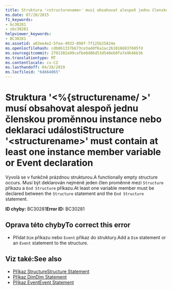 ```yaml
---
title: Struktura '<structurename>' musí obsahovat alespoň jednu členskou proměnnou instance nebo deklaraci události
ms.date: 07/20/2015
f1_keywords:
- bc30281
- vbc30281
helpviewer_keywords:
- BC30281
ms.assetid: a03ee4e2-5fea-4933-898f-7f125b25824e
ms.openlocfilehash: cdb061337b673ce3addf6a1ac2610166037605fd
ms.sourcegitcommit: 2701302a99cafbe0d86d53d540eb0fa7e9b46b36
ms.translationtype: MT
ms.contentlocale: cs-CZ
ms.lasthandoff: 04/28/2019
ms.locfileid: "64664065"
---
```

# <a name="structure-structurename-must-contain-at-least-one-instance-member-variable-or-event-declaration"></a><span data-ttu-id="67798-102">Struktura '\<%{structurename/ >' musí obsahovat alespoň jednu členskou proměnnou instance nebo deklaraci události</span><span class="sxs-lookup"><span data-stu-id="67798-102">Structure '\<structurename>' must contain at least one instance member variable or Event declaration</span></span>
<span data-ttu-id="67798-103">Vyvolá se v funkčně prázdnou strukturou.</span><span class="sxs-lookup"><span data-stu-id="67798-103">A functionally empty structure occurs.</span></span> <span data-ttu-id="67798-104">Musí být deklarován nejméně jeden člen proměnné mezi `Structure` příkazu a `End Structure` příkazu.</span><span class="sxs-lookup"><span data-stu-id="67798-104">At least one variable member must be declared between the `Structure` statement and the `End Structure` statement.</span></span>  
  
 <span data-ttu-id="67798-105">**ID chyby:** BC30281</span><span class="sxs-lookup"><span data-stu-id="67798-105">**Error ID:** BC30281</span></span>  
  
## <a name="to-correct-this-error"></a><span data-ttu-id="67798-106">Oprava této chyby</span><span class="sxs-lookup"><span data-stu-id="67798-106">To correct this error</span></span>  
  
- <span data-ttu-id="67798-107">Přidat `Dim` příkazu nebo `Event` příkaz do struktury.</span><span class="sxs-lookup"><span data-stu-id="67798-107">Add a `Dim` statement or an `Event` statement to the structure.</span></span>  
  
## <a name="see-also"></a><span data-ttu-id="67798-108">Viz také:</span><span class="sxs-lookup"><span data-stu-id="67798-108">See also</span></span>

- [<span data-ttu-id="67798-109">Příkaz Structure</span><span class="sxs-lookup"><span data-stu-id="67798-109">Structure Statement</span></span>](../../visual-basic/language-reference/statements/structure-statement.md)
- [<span data-ttu-id="67798-110">Příkaz Dim</span><span class="sxs-lookup"><span data-stu-id="67798-110">Dim Statement</span></span>](../../visual-basic/language-reference/statements/dim-statement.md)
- [<span data-ttu-id="67798-111">Příkaz Event</span><span class="sxs-lookup"><span data-stu-id="67798-111">Event Statement</span></span>](../../visual-basic/language-reference/statements/event-statement.md)
